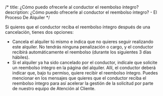 /*title: ¿Cómo puedo ofrecerle al conductor el reembolso íntegro?description: ¿Cómo puedo ofrecerle al conductor el reembolso íntegro? - El Proceso De Alquiler*/Si quieres que el conductor reciba el reembolso íntegro después de una cancelación, tienes dos opciones:* Cancela el alquiler tú mismo e indica que no quieres seguir realizando este alquiler. No tendrás ninguna penalización o cargo, y el conductor recibirá automáticamente el reembolso (durante los siguientes 3 días hábiles).* Si el alquiler ya ha sido cancelado por el conductor, indícale que solicite un reembolso íntegro en la página del alquiler. Allí, el conductor deberá indicar que, bajo tu permiso, quiere recibir el reembolso íntegro. Puedes mencionar en los mensajes que quieres que el conductor reciba el reembolso íntegro para así acelerar la gestión de la solicitud por parte de nuestro equipo de Atención al Cliente.